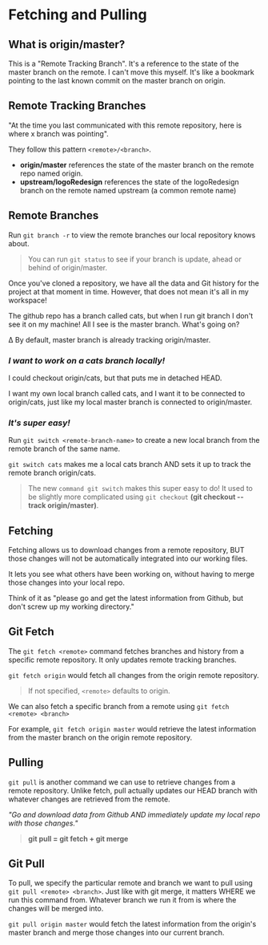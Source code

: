 # Fetching and Pulling

## What is origin/master?

This is a "Remote Tracking Branch". It's a reference to the state of the master branch on the remote. I can't move this myself. It's like a bookmark pointing to the last known commit on the master branch on origin.

## Remote Tracking Branches

"At the time you last communicated with this remote repository, here is where x branch was pointing".

They follow this pattern `<remote>/<branch>`.

- **origin/master** references the state of the master branch on the remote repo named origin.
- **upstream/logoRedesign** references the state of the logoRedesign branch on the remote named upstream (a common remote name)

## Remote Branches

Run `git branch -r` to view the remote branches our local repository knows about.

> You can run `git status` to see if your branch is update, ahead or behind of origin/master.

Once you've cloned a repository, we have all the data and Git history for the project at that moment in time. However, that does not mean it's all in my workspace!

The github repo has a branch called cats, but when I run git branch I don't see it on my machine! All I see is the master branch. What's going on?

∆ By default, master branch is already tracking origin/master.

### _I want to work on a cats branch locally!_

I could checkout origin/cats, but that puts me in detached HEAD.

I want my own local branch called cats, and I want it to be connected to origin/cats, just like my local master branch is connected to origin/master.

### _It's super easy!_

Run `git switch <remote-branch-name>` to create a new local branch from the remote branch of the same name.

`git switch cats` makes me a local cats branch AND sets it up to track the remote branch origin/cats.

> The new `command git switch` makes this super easy to do! It used to be slightly more complicated using `git checkout` **(git checkout --track origin/master)**.

## Fetching

Fetching allows us to download changes from a remote repository, BUT those changes will not be automatically integrated into our working files.

It lets you see what others have been working on, without having to merge those changes into your local repo.

Think of it as "please go and get the latest information from Github, but don't screw up my working directory."

## Git Fetch

The `git fetch <remote>` command fetches branches and history from a specific remote repository. It only updates remote tracking branches.

`git fetch origin` would fetch all changes from the origin remote repository.

> If not specified, `<remote>` defaults to origin.

We can also fetch a specific branch from a remote using `git fetch <remote> <branch>`

For example, `git fetch origin master` would retrieve the latest information from the master branch on the origin remote repository.

## Pulling

`git pull` is another command we can use to retrieve changes from a remote repository. Unlike fetch, pull actually updates our HEAD branch with whatever changes are retrieved from the remote.

_"Go and download data from Github AND immediately update my local repo with those changes."_

> **git pull = git fetch + git merge**

## Git Pull

To pull, we specify the particular remote and branch we want to pull using `git pull <remote> <branch>`. Just like with git merge, it matters WHERE we run this command from. Whatever branch we run it from is where the changes will be merged into.

`git pull origin master` would fetch the latest information from the origin's master branch and merge those changes into our current branch.

